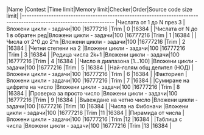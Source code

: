 |Name                           |Contest               |Time limit|Memory limit|Checker|Order|Source code size limit|
|--------------------------------------------------------------------------------------------------------------------
|Числата от 1 до N през 3       |Вложени цикли - задачи|100       |16777216    |Trim   | 0   |16384                 |
|Числата от N до 1 в обратен ред|Вложени цикли - задачи|100       |16777216    |Trim   | 1   |16384                 |
|Числа от 2^0 до 2^n            |Вложени цикли - задачи|100       |16777216    |Trim   | 2   |16384                 |
|Четни степени на 2             |Вложени цикли - задачи|100       |16777216    |Trim   | 3   |16384                 |
|Редица числа 2k+1              |Вложени цикли - задачи|100       |16777216    |Trim   | 4   |16384                 |
|Число в диапазона [1…100]      |Вложени цикли - задачи|100       |16777216    |Trim   | 5   |16384                 |
|Най-голям общ делител (НОД)    |Вложени цикли - задачи|100       |16777216    |Trim   | 6   |16384                 |
|Факториел                      |Вложени цикли - задачи|100       |16777216    |Trim   | 7   |16384                 |
|Сумиране на цифрите на число   |Вложени цикли - задачи|100       |16777216    |Trim   | 8   |16384                 |
|Проверка за просто число       |Вложени цикли - задачи|100       |16777216    |Trim   | 9   |16384                 |
|Въвеждане на четно число       |Вложени цикли - задачи|100       |16777216    |Trim   |10   |16384                 |
|Числа на Фибоначи              |Вложени цикли - задачи|100       |16777216    |Trim   |11   |16384                 |
|Пирамида от числа              |Вложени цикли - задачи|100       |16777216    |Trim   |12   |16384                 |
|Таблица с числа                |Вложени цикли - задачи|100       |16777216    |Trim   |13   |16384                 |
